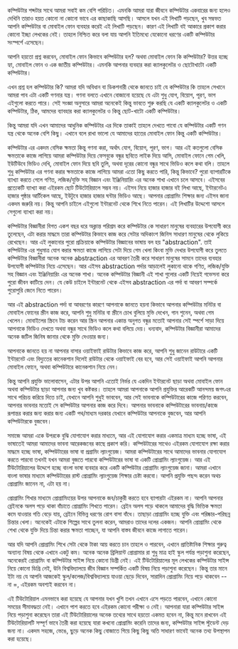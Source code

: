 

কম্পিউটার শব্দটার সাথে আমরা সবাই কম বেশি পরিচিত। এমনকি আমরা যারা জীবনে কম্পিউটার একবারের জন্য হলেও দেখিনি তারাও হয়ত কোনো না কোনো ভাবে এর  কাছাকাছি আসছি। আসলে যখন এই লিখাটি পড়ছেন, খুব সম্বভত আপনি কম্পিউটার বা মোবাইল ফোন ব্যবহার করেই এই লিখাটি পড়ছেন। কারণ এই লিখাটি বই আকারে প্রকাশ করার কোনো ইচ্ছা লেখকের নেই। তাহলে নিশ্চিত করে বলা যায় আপনি ইতিমধ্যে যেকোনো ধরণের একটি কম্পিউটার সংস্পর্শে এসেছেন। 

আপনি হয়তো প্রশ্ন করবেন, মোবাইল ফোন কিভাবে কম্পিউটার হল? অথবা মোবাইল ফোন কি কম্পিউটার? উত্তর হচ্ছে হ্যা, মোবাইল ফোন ও এক জাতীয় কম্পিউটার। এমনকি আপনার ব্যবহার করা ক্যালকুলেটর ও ছোটোখাটো একটি কম্পিউটার। 

এখন প্রশ্ন হল কম্পিউটার কি?  আমরা যদি অবিধান বা ডিকশনারী থেকে জানতে চাই যে কম্পিউটার কি তাহলে সেখানে আমরা পাব এটা একটি গণনার যন্ত্র। গণনা বলতে এখানে বোজানো হয়েছে যে এটা শুধু যোগ, বিয়োগ, পূরণ, ভাগ এইগুলো করতে পারে। সেই  সংজ্ঞা অনুসারে আমরা অনেকেই কিন্তু ভাবতে শুরু করছি যে একটি ক্যালকুলেটর ও একটি কম্পিউটার, ঠিক, আমদের ব্যাবহার করা ক্যালকুলেটর ও কিন্তু ছোট-খাটো একটি কম্পিউটার। 

কিন্তু আমরা যদি এখন আমাদের আধুনিক কম্পিউটার এর দিকে তাকাই তাহলে দেখতে পাবো যে কম্পিউটার একটি গণন যন্ত্র থেকে অনেক বেশি কিছু। এখানে বলে রাখা ভালো যে আমাদের হাতের মোবাইল ফোন কিন্তু একটি কম্পিউটার। 

কম্পিউটার এর একদম বেসিক ক্ষমতা কিন্তু গণনা করা, অর্থাৎ যোগ, বিয়োগ, পূরণ, ভাগ। 
 আর এই কতগুলো বেসিক ক্ষমতাকে কাজে লাগিয়ে আমরা কম্পিউটার দিয়ে ফেসবুকে বন্ধুর ছবিতে লাইক দিয়ে আসি, মোবাইল ফোনে গেম খেলি, ইউটিউবে  ভিডিও দেখি, মোবাইল ফোন দিয়ে ছবি তুলি, অথবা দূরের কোনো বন্ধুর সাথে ভিডিও কলে কথা বলি। তাহলে শুধু কম্পিউটার এর গণনা করার ক্ষমতাকে কাজে লাগিয়ে আমরা এতো কিছু করতে পারি, কিন্তু কিভাবে? পুরো ব্যাপারটিকে ব্যাখ্যা করতে গেলে গণিত, লজিক/যুক্তি সহ বিজ্ঞান এবং ইঞ্জিনিয়ারিং এর অনেক শাখা এখানে চলে আসবে। এইসবের প্রত্যেকটি ব্যাখ্যা করা এইরকম ছোট টিউটোরিয়ালে সম্ভব নয়। এইসব নিয়ে হাজার হাজার বই লিখা আছে, ইন্টারনেটএ  হাজার পৃষ্ঠার আর্টিকেল আছে, ইউটুবে হাজার হাজার ঘন্টার ভিডিও আছে। আপনার প্রোগ্রামিং শিক্ষার জন্য এইসব জানা একদম জরুরি নয়। কিন্তু আপনি চাইলে এইগুলো ইন্টারনেট থেকে শিখে নিতে পারেন। 
এই লিখাটির উদ্দেশো আসলে সেগুলো ব্যাখ্যা করা নয়। 

কম্পিউটার বিজ্ঞানীরা বিগত একশ বছর ধরে অক্লান্ত পরিশ্রম করে কম্পিউটার কে সাধারণ মানুষের ব্যবহারের উপযোগী করে তুলেছেন, এটা করার মাদ্ধমে তারা কম্পিউটার কিভাবে কাজ করে সেটার অদিকাংশ জিনিস সাধারণ মানুষের থেকে লুকিয়ে রেখেছেন। আর এই লুকানোর পুরো প্রক্রিয়াকে কম্পিউটার বিজ্ঞানের ভাষায় বল হয় "abstraction". তাই কম্পিউটার এর শুধুমাত্র যোগ করার ক্ষমতা কাজে লাগিয়ে সেটা দিয়ে গেম খেলা কিংবা মুভি দেখার উপযোগী করে তুলতে কম্পিউটার বিজ্ঞানীরা অনেক অনেক  abstraction এর আবরণ তৈরী করে সাধারণ মানুষের সামনে তাদের ব্যবহার উপযোগী কম্পিউটার নিয়ে এসেছেন। আর এইসব abstraction পর্দার আড়ালেই লুকানো থাকে গণিত, লজিক/যুক্তি সহ বিজ্ঞান এবং ইঞ্জিনিয়ারিং এর অনেক শাখা। অনেক কম্পিউটার বিজ্ঞানী এই শাখা গুলোর একটি নিয়েই গভেসনা করে পুরো জীবন কাটিয়ে দেন। যে কেউ চাইলে ইন্টারনেট থেকে এইসব abstraction এর পর্দা বা আবরণ সম্পর্কে পুরোপুরি জেনে নিতে পারেন। 

আর এই  abstraction পর্দা বা আবরণের কারণে আপনাকে জানতে হয়না কিভাবে আপনার কম্পিউটার মনিটর বা  মোবাইল ফোনের স্ক্রীন কাজ করে, আপনি শুদু মনিটর বা স্ক্রীনে চোখ বুলিয়ে মুভি দেখেন, গান শুনেন, অথবা গেম খেলেন। মোবাইলের স্ক্রিনে টাচ করেন আর স্ক্রিন আপনার একান্ত অনুগত বন্ধুর মতোই আপনার সেই স্পর্শে সাড়া দিয়ে আপনাকে ভিডিও দেখতে অথবা বন্ধুর সাথে ভিডিও কলে কথা বলিয়ে দেয়। ধন্যবাদ, কম্পিউটার বিজ্ঞানীরা আমাদের  অনেক জটিল জিনিষ জানার থেকে মুক্তি দেওয়ার জন্য। 

আপনাকে জানতে হয় না আপনার বাসার ওয়াইফাই রাউটার কিভাবে কাজ করে, আপনি শুধু জানেন রাউটারে একটি ইন্টারনেট  এবং বিদ্যুতের কানেকশান দিলেই রাউটার থেকে ওয়াইফাই বের হবে, আর সেই ওয়াইফাই আপনি আপনার মোবাইল ফোনে, অথবা কম্পিউটারে কানেকশান নিয়ে নেন। 

কিন্তু আপনি প্রযুক্তি ভালোবাসেন, এটার উপর আপনি এতোই নির্ভর যে একদিন ইন্টারনেট ছাড়া অথবা মোবাইল ফোন অথবা কম্পিউটার ছাড়া আপনার জন্য খুব কষ্টকর। তাহলে আমরা আপনাকে আপনি প্রযুক্তির আরেকটি আনন্দময় জগৎএর সাথে পরিচয় করিয়ে দিতে চাই, যেখানে আপনি শুধুই ভাববেন, আর সেই ভাবনাকে কম্পিউটারের কাজে পরিণত করবেন, আপনার ভাবনার মতোই সে কম্পিউটার আপনার কাজ করে দিবে। আপনার ভাবনাকে কম্পিউটারের ভাবনায়/কাজে রূপান্তর করার জন্য করার জন্য একটি পথ/মাধ্যম দরকার যেখানে কম্পিউটার আপনাকে বুজবেন, আর আপনি কম্পিউটারকে বুজবেন। 

সমাজে আমরা একে উপরকে বুঝি যোগাযোগ করার মাধ্যমে, আর এই যোগাযোগ করার একমাত্র মাধ্যম হচ্ছে ভাষা, এই ভাষাতেই আমরা আমাদের ভাবনা আরেকজনের কাছে প্রকাশ করি। কম্পিউটারের সাথেও এইরকম যোগাযোগ রক্ষা করার মাদ্ধমে হচ্ছে ভাষা, কম্পিউটারের ভাষা বা প্রগ্রামিং ল্যাংগুয়েজ। আমরা কম্পিউটারের সাথে আমাদের ভাবনার যোগাযোগ করতে পারবো তখনই যখন আমরা বুজতে পারবো কম্পিউটারের ভাষা বা একটি প্রোগ্রামিং ল্যাংগুয়েজ। আর এই টিউটোরিয়ালের উদ্দেশে হচ্ছে বাংলা ভাষা ব্যবহার করে একটি কম্পিউটার প্রোগ্রামিং ল্যাংগুয়েজ জানা। আমরা এখানে বাংলা ভাষার মাধ্যমে কম্পিউটারের রাস্ট প্রোগ্রামিং ল্যাংগুয়েজ শিক্ষার চেষ্টা করবো। আপনি প্রযুক্তি পছন্দ করেন অথচ প্রোগ্রামিং জানেন না, এটা হয় না। 


প্রোগ্রামিং শিখার মাধ্যমে প্রোগ্রামিংয়ের উপর আপনাকে জব/চাকুরী করতে হবে ব্যাপারটা এইরকম না। আপনি আপনার ব্রেইনকে অলস পড়ে থাকা বাঁচাতে প্রোগ্রামিং শিখতে পারেন। ব্রেইন অলস পড়ে থাকলে আমাদের বুদ্ধি ভিত্তিক ক্ষমতা কমে যাওয়ার গতি বেড়ে যায়, ব্রেইনে বিভিন্ন ধরণের রোগ বাসা বাঁধে। তাছাড়া প্রোগ্রামিং হচ্ছে যুক্তি এবং পরিষ্কার-পরিছন্ন চিন্তার খেলা। অনেকেই এটাকে শিল্পের সাথে তুলনা করেন, আমরাও তাদের দলের একজন। আপনি প্রোগ্রামিং থেকে শেখা থেকে যুক্তি দিয়ে চিন্তা করার ক্ষমতা পাচ্ছেন, যা আপনি বাস্তব জীবনে কাজে লাগাতে পারেন।

আর যদি আপনি প্রোগ্রামিং শিখে সেটা থেকে টাকা আয় করতে চান তাহলে ও পারবেন, এখানে প্রাতিষ্টানিক শিক্ষার গুরুত্ব অন্যান্য বিষয় থেকে এখানে একটু কম। অনেক অনেক ব্রিলিয়ান্ট প্রোগ্রামার রা শুধু মাত্র হাই স্কুল পর্যন্ত পড়াশুনা করেছেন, অনেকেরই প্রোগ্রামিং বা কম্পিউটার সাইন্স নিয়ে কোনো ডিগ্রী নেই। এই টিউটোরিয়ালের মূল লেখকের কম্পিউটার সাইন্স নিয়ে কোনো ডিগ্রি নেই, উনি বিশ্ববিদ্যালয়ে জীব বিজ্ঞান সম্পর্কিত একটি বিষয় নিয়ে পড়াশুনা করেছেন। কিন্তু তার মানে ইটা নয় যে আপনি আজকেই স্কুল/কলেজ/বিশ্ববিদ্যালয়ে যাওয়া ছেড়ে দিবেন, সারাদিন প্রোগ্রামিং নিয়ে পড়ে থাকবেন -- না =, এইরকম অবশ্যই করবেন না। 

এই টিউটোরিয়াল এমনভাবে করা হয়েছে যে আপনার যখন খুশি তখন এখানে এসে পড়তে পারবেন, এখানে কোনো সময়ের সীমাবদ্ধতা নেই। এখানে পাশ করতে হবে এইরকম কোনো পরীক্ষা ও নেই। আপনারা যারা  কম্পিউটার সাইন্স নিয়ে পড়াশুনা করেছেন তারা এই টিউটোরিয়ালের অনেক তথ্যের সাথে হয়তো একমত হবেন না, কিন্তু মনে রাখবেন এই টিউটোরিয়ালটি সম্পূর্ণ ভাবে তৈরী করা হয়েছে যারা কখনো প্রোগ্রামিং করেনি তাদের জন্য, কম্পিউটার সাইন্স স্টুডেন্ট দেড় জন্য না। একদম সহজে, ভেঙে, ছুড়ে অনেক কিছু বোজাতে গিয়ে কিছু কিছু অতি সাধারণ ভাবেই অনেক তথ্য উপস্থাপন করা হয়েছে। 

